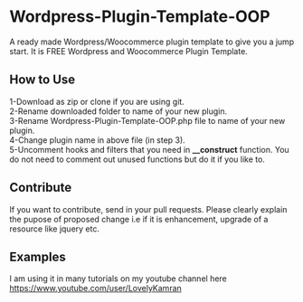 # Wordpress-Plugin-Template-OOP
A ready made Wordpress/Woocommerce plugin template to give you a jump start. It is FREE Wordpress and Woocommerce Plugin Template.

<h2>How to Use</h2>
1-Download as zip or clone if you are using git.<br/>
2-Rename downloaded folder to name of your new plugin.<br/>
3-Rename Wordpress-Plugin-Template-OOP.php file to name of your new plugin.<br/>
4-Change plugin name in above file (in step 3).<br/>
5-Uncomment hooks and filters that you need in <strong>__construct</strong> function.  You do not need to comment out unused functions but do it if you like to.<br/>

<h2>Contribute</h2>
If you want to contribute, send in your pull requests. Please clearly explain the pupose of proposed change i.e if it is enhancement, upgrade of a resource like jquery etc.

<h2>Examples</h2>
I am using it in many tutorials on my youtube channel here <a href="https://www.youtube.com/user/LovelyKamran">https://www.youtube.com/user/LovelyKamran</a>

